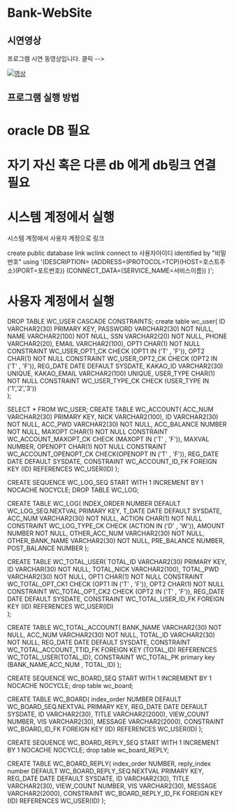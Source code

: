 # Bank-WebSite

## 시연영상

프로그램 시연 동영상입니다. 
클릭 -->

[![영상](https://img.youtube.com/vi/LBIXU1WXr8k/0.jpg)](https://www.youtube.com/watch?v=LBIXU1WXr8k)

## 프로그램 실행 방법

# oracle DB 필요

# 자기 자신 혹은 다른 db 에게 db링크 연결 필요
# 시스템 계정에서 실행
시스템 계정에서 사용자 계정으로 링크

create public database link wclink connect to 사용자아이디 identified by "비밀번호" using
'(DESCRIPTION=
(ADDRESS=(PROTOCOL=TCP)(HOST=호스트주소)(PORT=포트번호))
(CONNECT_DATA=(SERVICE_NAME=서비스이름))
)';


# 사용자 계정에서 실행
DROP TABLE WC_USER CASCADE CONSTRAINTS;
create table wc_user(
    ID VARCHAR2(30) PRIMARY KEY,
    PASSWORD VARCHAR2(30) NOT NULL,
    NAME VARCHAR2(100) NOT NULL,
    SSN VARCHAR2(20) NOT NULL,
    PHONE VARCHAR2(20),
    EMAIL VARCHAR2(100),
    OPT1 CHAR(1) NOT NULL CONSTRAINT WC_USER_OPT1_CK CHECK (OPT1 IN ('T' , 'F')),
    OPT2 CHAR(1) NOT NULL CONSTRAINT WC_USER_OPT2_CK CHECK (OPT2 IN ('T' , 'F')),
    REG_DATE DATE DEFAULT SYSDATE,
    KAKAO_ID VARCHAR2(30) UNIQUE,
    KAKAO_EMAIL VARCHAR2(100) UNIQUE,
    USER_TYPE CHAR(1) NOT NULL CONSTRAINT WC_USER_TYPE_CK CHECK (USER_TYPE IN ('1','2','3'))    
);


SELECT * FROM WC_USER;
CREATE TABLE WC_ACCOUNT(
    ACC_NUM VARCHAR2(30) PRIMARY KEY,
    NICK VARCHAR2(100),
    ID VARCHAR2(30) NOT NULL,
    ACC_PWD VARCHAR2(30) NOT NULL,
    ACC_BALANCE NUMBER NOT NULL,
    MAXOPT CHAR(1) NOT NULL CONSTRAINT WC_ACCOUNT_MAXOPT_CK CHECK (MAXOPT IN ('T' , 'F')),
    MAXVAL NUMBER,
    OPENOPT CHAR(1) NOT NULL CONSTRAINT WC_ACCOUNT_OPENOPT_CK CHECK(OPENOPT IN ('T' , 'F')),
    REG_DATE DATE DEFAULT SYSDATE,
    CONSTRAINT WC_ACCOUNT_ID_FK FOREIGN KEY (ID) REFERENCES WC_USER(ID)
);


CREATE SEQUENCE WC_LOG_SEQ
 START WITH     1
 INCREMENT BY   1
 NOCACHE
 NOCYCLE;
 DROP TABLE WC_LOG;
 
 
CREATE TABLE WC_LOG(
    INDEX_ORDER NUMBER DEFAULT WC_LOG_SEQ.NEXTVAL PRIMARY KEY,
    T_DATE DATE DEFAULT SYSDATE,
    ACC_NUM VARCHAR2(30) NOT NULL,
    ACTION CHAR(1) NOT NULL CONSTRAINT WC_LOG_TYPE_CK CHECK (ACTION IN ('D' , 'W')),
    AMOUNT NUMBER NOT NULL,
    OTHER_ACC_NUM VARCHAR2(30) NOT NULL,
    OTHER_BANK_NAME VARCHAR2(30) NOT NULL,
    PRE_BALANCE NUMBER,
    POST_BALANCE NUMBER
);


CREATE TABLE WC_TOTAL_USER(
    TOTAL_ID VARCHAR2(30) PRIMARY KEY,
    ID VARCHAR(30) NOT NULL,
    TOTAL_NICK VARCHAR2(100),
    TOTAL_PWD VARCHAR2(30) NOT NULL,
    OPT1 CHAR(1) NOT NULL CONSTRAINT WC_TOTAL_OPT_CK1 CHECK (OPT1 IN ('T' , 'F')),
    OPT2 CHAR(1) NOT NULL CONSTRAINT WC_TOTAL_OPT_CK2 CHECK (OPT2 IN ('T' , 'F')),
    REG_DATE DATE DEFAULT SYSDATE,
    CONSTRAINT WC_TOTAL_USER_ID_FK FOREIGN KEY (ID) REFERENCES WC_USER(ID)    
);


CREATE TABLE WC_TOTAL_ACCOUNT(
    BANK_NAME VARCHAR2(30) NOT NULL,
    ACC_NUM VARCHAR2(30) NOT NULL,
    TOTAL_ID VARCHAR2(30) NOT NULL,
    REG_DATE DATE DEFAULT SYSDATE,
    CONSTRAINT WC_TOTAL_ACCOUNT_TTID_FK FOREIGN KEY (TOTAL_ID) REFERENCES WC_TOTAL_USER(TOTAL_ID),
    CONSTRAINT WC_TOTAL_PK primary key (BANK_NAME,ACC_NUM , TOTAL_ID)
    );


CREATE SEQUENCE WC_BOARD_SEQ
 START WITH     1
 INCREMENT BY   1
 NOCACHE
 NOCYCLE;
 drop table wc_board;


CREATE TABLE WC_BOARD(
    index_order NUMBER DEFAULT WC_BOARD_SEQ.NEXTVAL PRIMARY KEY,
    REG_DATE DATE DEFAULT SYSDATE,
    ID VARCHAR2(30),
    TITLE VARCHAR2(2000),
    VIEW_COUNT NUMBER,
    VIS VARCHAR2(30),
    MESSAGE VARCHAR2(2000),
    CONSTRAINT WC_BOARD_ID_FK FOREIGN KEY (ID) REFERENCES WC_USER(ID)
);


CREATE SEQUENCE WC_BOARD_REPLY_SEQ
 START WITH     1
 INCREMENT BY   1
 NOCACHE
 NOCYCLE;
 drop table wc_board_REPLY;


CREATE TABLE WC_BOARD_REPLY(
    index_order NUMBER,
    reply_index number DEFAULT WC_BOARD_REPLY_SEQ.NEXTVAL PRIMARY KEY,
    REG_DATE DATE DEFAULT SYSDATE,
    ID VARCHAR2(30),
    TITLE VARCHAR2(30),
    VIEW_COUNT NUMBER,
    VIS VARCHAR2(30),
    MESSAGE VARCHAR2(2000),
    CONSTRAINT WC_BOARD_REPLY_ID_FK FOREIGN KEY (ID) REFERENCES WC_USER(ID)
);





